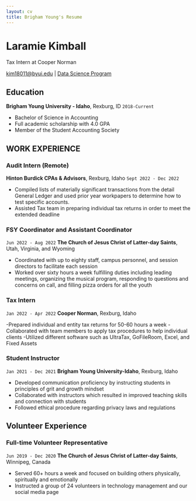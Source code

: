 ```yaml
---
layout: cv
title: Brigham Young's Resume
---
```

# Laramie Kimball 
Tax Intern at Cooper Norman

<div id="webaddress">
<a href="kim18011@byui.edu">kim18011@byui.edu</a>
| <a href="https://www.linkedin.com/in/laramie-kimball/">Data Science Program</a>
</div>

<!-- https://www.monique.tech/the-art-of-markdown -->


## Education


__Brigham Young University - Idaho__, Rexburg, ID
`2018-Current`

- Bachelor of Science in Accounting
- Full academic scholarship with 4.0 GPA
- Member of the Student Accounting Society 



## WORK EXPERIENCE 

### Audit Intern (Remote)
__Hinton Burdick CPAs & Advisors__, Rexburg, Idaho
`Sept 2022 - Dec 2022`

- Compiled lists of materially significant transactions from the detail General Ledger and used prior year workpapers to determine how to test specific accounts.
- Assisted Tax team in preparing individual tax returns in order to meet the extended deadline 

### FSY Coordinator and Assistant Coordinator
`Jun 2022 - Aug 2022`
__The Church of Jesus Christ of Latter-day Saints__, Utah, Virginia, and Wyoming

- Coordinated with up to eighty staff, campus personnel, and session directors to facilitate each session 
- Worked over sixty hours a week fulfilling duties including leading meetings, organizing the musical program, responding to questions and concerns on call, and filling pizza orders for all the youth 

### Tax Intern
`Jan 2022 - Apr 2022`
__Cooper Norman__, Rexburg, Idaho

-Prepared individual and entity tax returns for 50-60 hours a week 
-Collaborated with team members to apply tax procedures to help individual clients 
-Utilized different software such as UltraTax, GoFileRoom, Excel, and Fixed Assets 

### Student Instructor
`Jan 2021 - Dec 2021`
__Brigham Young University-Idaho__, Rexburg, Idaho

- Developed communication proficiency by instructing students in principles of grit and growth mindset 
- Collaborated with instructors which resulted in improved teaching skills and connection with students 
- Followed ethical procedure regarding privacy laws and regulations  




## Volunteer Experience

### Full-time Volunteer Representative
`Jun 2019 - Dec 2020`
__The Church of Jesus Christ of Latter-day Saints__, Winnipeg, Canada

- Served 60+ hours a week and focused on building others physically, spiritually and emotionally
- Instructed a group of 24 volunteers in technology management and our social media page 





<!-- ### Footer

Last updated: March 2023


